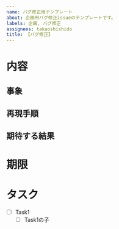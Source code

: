 ```yaml
---
name: バグ修正用テンプレート
about: 企画用バグ修正issueのテンプレートです。
labels: 企画, バグ修正
assignees: takaoshishido
title: 【バグ修正】
---
```

# 内容
## 事象
<!-- どういった動作をしたら、どのようなバグが発生したのかの概要を記載してください。 -->
<!-- 画面上でわかるバグであれば、スクショも貼ってください。 -->

## 再現手順
<!--
  例：
  1. 〇〇画面に遷移
  2. 〇〇を押下
  ...
-->

## 期待する結果
<!-- 再現手順を行った上で、本来期待される結果を記載してください。 -->

# 期限
<!--（例：2025/04/01）-->

# タスク
<!-- EMG側で記載します。DMGの方は記載不要。 -->
- [ ] Task1
  - [ ] Task1の子
